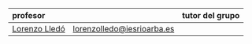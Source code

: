 <!-- TITLE: Plástica -->

| profesor                                               |                          |tutor del grupo|
|:-------------------------------------------------------|-------------------------:|:-:|
|[Lorenzo Lledó](/departamento/plastica/lorenzolledo)                  |lorenzolledo@iesrioarba.es  ||

